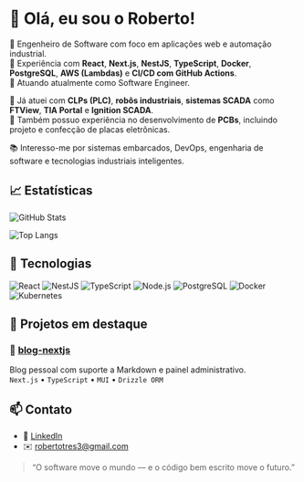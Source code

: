 # 👋 Olá, eu sou o Roberto!

🎯 Engenheiro de Software com foco em aplicações web e automação industrial.  
🔧 Experiência com **React**, **Next.js**, **NestJS**, **TypeScript**, **Docker**, **PostgreSQL**, **AWS (Lambdas)** e **CI/CD com GitHub Actions**.  
🚀 Atuando atualmente como Software Engineer.

🤖 Já atuei com **CLPs (PLC)**, **robôs industriais**, **sistemas SCADA** como **FTView**, **TIA Portal** e **Ignition SCADA**.  
📐 Também possuo experiência no desenvolvimento de **PCBs**, incluindo projeto e confecção de placas eletrônicas.

📚 Interesso-me por sistemas embarcados, DevOps, engenharia de software e tecnologias industriais inteligentes.


## 📈 Estatísticas

![GitHub Stats](https://read-me-github-stats.vercel.app/api?username=robertotres3&show_icons=true&count_private=true)


![Top Langs](https://read-me-github-stats.vercel.app/api/top-langs/?username=robertotres3&layout=compact&count_private=true)



## 🔧 Tecnologias

![React](https://img.shields.io/badge/React-61DAFB?style=flat&logo=react&logoColor=black)
![NestJS](https://img.shields.io/badge/NestJS-E0234E?style=flat&logo=nestjs&logoColor=white)
![TypeScript](https://img.shields.io/badge/TypeScript-007ACC?style=flat&logo=typescript&logoColor=white)
![Node.js](https://img.shields.io/badge/Node.js-339933?style=flat&logo=nodedotjs&logoColor=white)
![PostgreSQL](https://img.shields.io/badge/PostgreSQL-336791?style=flat&logo=postgresql&logoColor=white)
![Docker](https://img.shields.io/badge/Docker-2496ED?style=flat&logo=docker&logoColor=white)
![Kubernetes](https://img.shields.io/badge/Kubernetes-326CE5?style=flat&logo=kubernetes&logoColor=white)


## 📌 Projetos em destaque

### 🔹 [blog-nextjs](https://github.com/robertotres3/blog-nextjs)
Blog pessoal com suporte a Markdown e painel administrativo.  
`Next.js` • `TypeScript` • `MUI` • `Drizzle ORM`


## 📫 Contato

- 💼 [LinkedIn]([https://www.linkedin.com/in/seulinkedin](https://www.linkedin.com/in/roberto-tres-b47640197))
- ✉️ robertotres3@gmail.com

  
> “O software move o mundo — e o código bem escrito move o futuro.”
